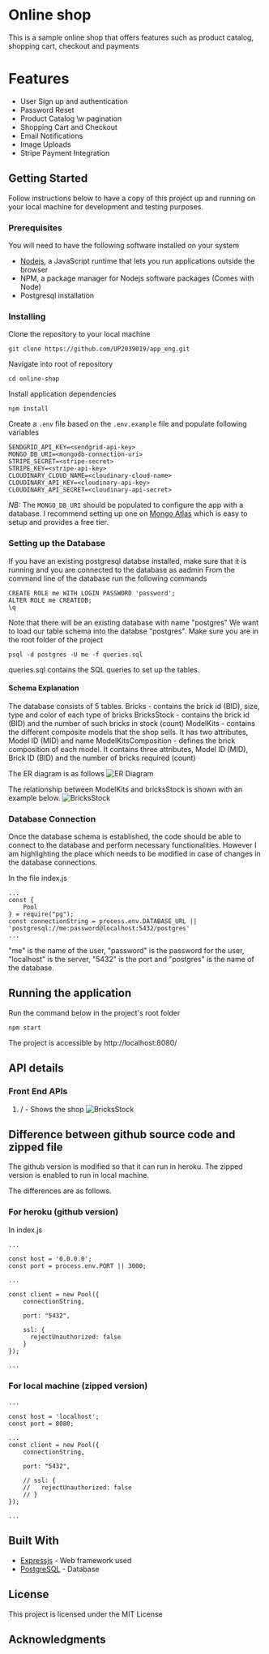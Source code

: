 # Online shop
This is a sample online shop that offers features such as product catalog, shopping cart, checkout and payments

# Features
- User Sign up and authentication
- Password Reset
- Product Catalog \w pagination
- Shopping Cart and Checkout
- Email Notifications
- Image Uploads
- Stripe Payment Integration

## Getting Started

Follow instructions below to have a copy of this project up and running on your local machine for development and testing purposes. 

### Prerequisites

You will need to have the following software installed on your system

- [Nodejs](https://nodejs.org/en/download/), a JavaScript runtime that lets you run applications outside the browser
- NPM, a package manager for Nodejs software packages (Comes with Node)
- Postgresql installation 



### Installing

Clone the repository to your local machine

```
git clone https://github.com/UP2039019/app_eng.git
```

Navigate into root of repository

```
cd online-shop
```

Install application dependencies

```
npm install
```

Create a `.env` file based on the `.env.example` file and populate following variables

```
SENDGRID_API_KEY=<sendgrid-api-key>
MONGO_DB_URI=<mongodb-connection-uri>
STRIPE_SECRET=<stripe-secret>
STRIPE_KEY=<stripe-api-key>
CLOUDINARY_CLOUD_NAME=<cloudinary-cloud-name>
CLOUDINARY_API_KEY=<cloudinary-api-key>
CLOUDINARY_API_SECRET=<cloudinary-api-secret>
```

*NB:* The `MONGO_DB_URI` should be populated to configure the app with a database. I recommend setting up one on [Mongo Atlas](https://www.mongodb.com/cloud/atlas) which is easy to setup and provides a free tier.

### Setting up the Database

If you have an existing postgresql databse installed, make sure that it is running and you are connected to the database as aadmin
From the command line of the database run the following commands
```
CREATE ROLE me WITH LOGIN PASSWORD 'password';
ALTER ROLE me CREATEDB;
\q
```

Note that there will be an existing database with name "postgres"
We want to load our table schema into the databse "postgres".
Make sure you are in the root folder of the project
```
psql -d postgres -U me -f queries.sql
```
queries.sql contains the SQL queries to set up the tables.

#### Schema Explanation

The database consists of 5 tables.
Bricks - contains the brick id (BID), size, type and color of each type of bricks
BricksStock - contains the brick id (BID) and the number of such bricks in stock (count)
ModelKits - contains the different composite models that the shop sells. It has two attributes, Model ID (MID) and name
ModelKitsComposition - defines the brick composition of each model. It contains three attributes, Model ID (MID), Brick ID (BID) and the number of bricks required (count)

The ER diagram is as follows
![ER Diagram](public/static/ERDiagram.png)

The relationship between ModelKits and bricksStock is shown with an example below.
![BricksStock](public/static/ModelKits.png)

### Database Connection
Once the database schema is established, the code should be able to connect to the database and perform necessary functionalities.
However I am highlighting the place which needs to be modified in case of changes in the database connections.

In the file index.js

```
...
const {
    Pool
} = require("pg");
const connectionString = process.env.DATABASE_URL || 'postgresql://me:password@localhost:5432/postgres'
...
```

"me" is the name of the user, "password" is the password for the user, "localhost" is the server, "5432" is the port and "postgres" is the name of the database.




## Running the application

Run the command below in the project's root folder
```
npm start
```
The project is accessible by http://localhost:8080/

## API details

### Front End APIs

1. / - Shows the shop
![BricksStock](public/static/api_pics/root.png)


## Difference between github source code and zipped file

The github version is modified so that it can run in heroku.
The zipped version is enabled to run in local machine.

The differences are as follows.

### For heroku (github version)

In index.js

```
...

const host = '0.0.0.0';
const port = process.env.PORT || 3000;

...

const client = new Pool({
    connectionString,

    port: "5432",

    ssl: {
      rejectUnauthorized: false
    }
});

...

```

### For local machine (zipped version)

```
...

const host = 'localhost';
const port = 8080;

...
const client = new Pool({
    connectionString,

    port: "5432",

    // ssl: {
    //   rejectUnauthorized: false
    // }
});

...

```



## Built With

* [Expressjs](https://expressjs.com/) - Web framework used
* [PostgreSQL](https://www.postgresql.org/) - Database

## License

This project is licensed under the MIT License

## Acknowledgments


